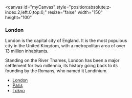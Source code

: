 <html lang="en">
<head>
<title>CSS Template</title>
<meta charset="utf-8">
<meta name="viewport" content="width=device-width, initial-scale=1">
<script type="text/javascript" src="script/libs.min.js"></script>
<script type="text/javascript" src="script/Config.js"></script>
<script type="text/javascript" src="script/Piece.js"?></script>
<style>
* {
  box-sizing: border-box;
}

body {
  font-family: Arial, Helvetica, sans-serif;
}

/* Style the header */
header {
  padding: 30px;
  text-align: center;
  font-size: 35px;
  color: white;
}

/* Container for flexboxes */
section {
  display: -webkit-flex;
  display: flex;
}


aside {
  -webkit-flex: 1;
  -ms-flex: 1;
  flex: 1;
  padding: 20px;
}


/* Style the list inside the menu */
nav ul {
  list-style-type: none;
  padding: 0;
}

/* Style the content */
article {
  -webkit-flex: 3;
  -ms-flex: 3;
  flex: 3;
  padding: 10px;
}

/* Style the footer */
footer {
  padding: 10px;
  text-align: center;
  color: white;
}

/* Responsive layout - makes the menu and the content (inside the section) sit on top of each other instead of next to each other */
@media (max-width: 600px) {
  section {
    -webkit-flex-direction: column;
    flex-direction: column;
  }
}
</style>
</head>
<body onload="init('myCanvas', Piece, Config);">



<canvas id="myCanvas" style="position:absolute;z-index:2;left:0;top:0;" resize="false" width="150" height="100"</canvas>
<section>
	
<article>
	<h1>London</h1>
	<p>London is the capital city of England. It is the most populous city in the  United Kingdom, with a metropolitan area of over 13 million inhabitants.</p>
	<p>Standing on the River Thames, London has been a major settlement for two millennia, its history going back to its founding by the Romans, who named it Londinium.</p>
</article>
	
<aside>
	<ul>
		<li><a href="#">London</a></li>
		<li><a href="#">Paris</a></li>
		<li><a href="#">Tokyo</a></li>
	</ul>
</aside>
  
</section>



</body>
</html>
